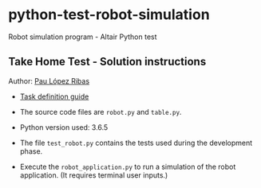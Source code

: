# python-test-robot-simulation
Robot simulation program - Altair Python test

## Take Home Test - Solution instructions

Author: [Pau López Ribas](mailto:paulopezribas@gmail.com)

* [Task definition guide](/task_definition/README.md)

* The source code files are `robot.py` and `table.py`.

* Python version used: 3.6.5

* The file `test_robot.py` contains the tests used during the development phase.

* Execute the `robot_application.py` to run a simulation of the robot application. (It requires terminal user inputs.)
